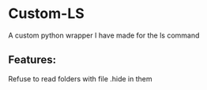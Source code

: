 # Custom-LS

A custom python wrapper I have made for the ls command

## Features:

Refuse to read folders with file .hide in them
